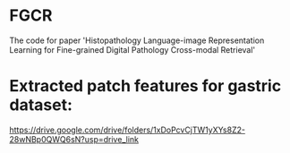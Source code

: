 # FGCR
The code for paper 'Histopathology Language-image Representation Learning for Fine-grained Digital Pathology Cross-modal Retrieval'

# Extracted patch features for gastric dataset:

https://drive.google.com/drive/folders/1xDoPcvCjTW1yXYs8Z2-28wNBp0QWQ6sN?usp=drive_link
